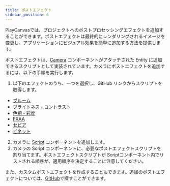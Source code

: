```yaml
---
title: ポストエフェクト
sidebar_position: 6
---
```


PlayCanvasでは、プロジェクトへのポストプロセッシングエフェクトを追加することができます。ポストエフェクトは最終的にレンダリングされるイメージを変更し、アプリケーションにビジュアル効果を簡単に追加する方法を提供します。

ポストエフェクトは、[Camera][1] コンポーネントがアタッチされた Entity に追加できるスクリプトとして実装されています。カメラにポストエフェクトを追加するには、以下の手順を実行します。

1. 以下のエフェクトのうち、一つを選択し、GitHub リンクからスクリプトを取得します。
  * [ブルーム][3]
  * [ブライトネス・コントラスト][4]
  * [色相・彩度][5]
  * [FXAA][6]
  * [セピア][7]
  * [ビネット][8]
2. カメラに [Script][9] コンポーネントを追加します。
3. カメラの Script コンポーネントに、必要なポストエフェクトスクリプトを割り当てます。ポストエフェクトスクリプトが Scriptコンポーネント内でリストされる順序が、適用順序を決定することに注意してください。

また、カスタムポストエフェクトを作成することもできます。追加のポストエフェクトについては、[GitHub][2]で探すことができます。

[1]: /user-manual/packs/components/camera
[2]: https://github.com/playcanvas/engine/tree/main/scripts/posteffects
[3]: /user-manual/graphics/posteffects/bloom
[4]: /user-manual/graphics/posteffects/brightness_contrast
[5]: /user-manual/graphics/posteffects/hue_saturation
[6]: /user-manual/graphics/posteffects/fxaa
[7]: /user-manual/graphics/posteffects/sepia
[8]: /user-manual/graphics/posteffects/vignette
[9]: /user-manual/packs/components/script
